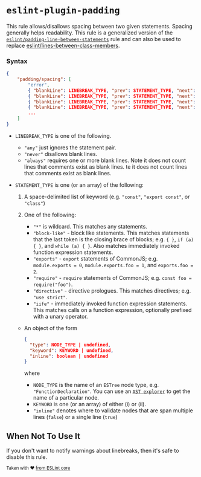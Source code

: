 # `eslint-plugin-padding`

This rule allows/disallows spacing between two given statements. Spacing generally helps
readability. This rule is a generalized version of the
[`eslint/padding-line-between-statements`](https://eslint.org/docs/rules/padding-line-between-statements)
rule and can also be used to replace
[eslint/lines-between-class-members](https://eslint.org/docs/rules/lines-between-class-members).

### Syntax

```json
{
    "padding/spacing": [
        "error",
        { "blankLine": LINEBREAK_TYPE, "prev": STATEMENT_TYPE, "next": STATEMENT_TYPE },
        { "blankLine": LINEBREAK_TYPE, "prev": STATEMENT_TYPE, "next": STATEMENT_TYPE },
        { "blankLine": LINEBREAK_TYPE, "prev": STATEMENT_TYPE, "next": STATEMENT_TYPE },
        { "blankLine": LINEBREAK_TYPE, "prev": STATEMENT_TYPE, "next": STATEMENT_TYPE },
        ...
    ]
}
```

- `LINEBREAK_TYPE` is one of the following.

  - `"any"` just ignores the statement pair.
  - `"never"` disallows blank lines.
  - `"always"` requires one or more blank lines. Note it does not count lines that comments exist as
    blank lines. te it does not count lines that comments exist as blank lines.

- `STATEMENT_TYPE` is one (or an array) of the following:

  1. A space-delimited list of keyword (e.g. `"const"`, `"export const"`, or `"class"`)
  2. One of the following:

     - `"*"` is wildcard. This matches any statements.
     - `"block-like"` - block like statements. This matches statements that the last token is the
       closing brace of blocks; e.g. `{ }`, `if (a) { }`, and `while (a) { }`. Also matches immediately
       invoked function expression statements.
     - `"exports"` - `export` statements of CommonJS; e.g. `module.exports = 0`,
       `module.exports.foo = 1`, and `exports.foo = 2`.
     - `"require"` - `require` statements of CommonJS; e.g. `const foo = require("foo")`.
     - `"directive"` - directive prologues. This matches directives; e.g. `"use strict"`.
     - `"iife"` - immediately invoked function expression statements. This matches calls on a function
       expression, optionally prefixed with a unary operator.
  - An object of the form

    ```json
    {
      "type": NODE_TYPE | undefined,
      "keyword": KEYWORD | undefined,
      "inline": boolean | undefined
    }
    ```

    where

    - `NODE_TYPE` is the name of an `ESTree` node type, e.g. `"FunctionDeclaration"`. You can use an
      [`AST explorer`](https://astexplorer.net) to get the name of a particular node.
    - `KEYWORD` is one (or an array) of either (i) or (ii).
    - `"inline"` denotes where to validate nodes that are span multiple lines (`false`) or a single
      line (`true`)

## When Not To Use It

If you don't want to notify warnings about linebreaks, then it's safe to disable this rule.

<sup>Taken with ❤️
[from ESLint core](https://eslint.org/docs/rules/padding-line-between-statements#require-or-disallow-padding-lines-between-statements-padding-line-between-statements)</sup>
